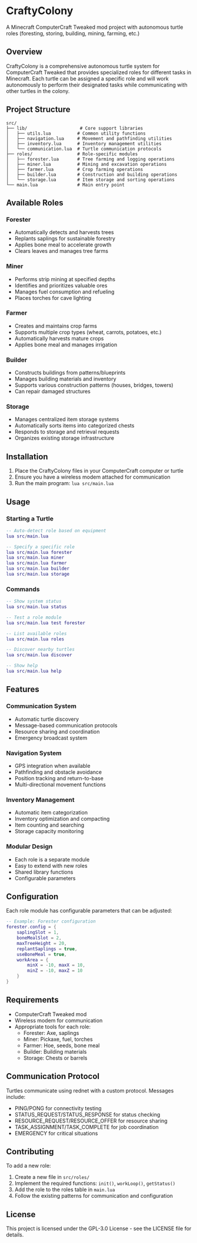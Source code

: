 # CraftyColony

A Minecraft ComputerCraft Tweaked mod project with autonomous turtle roles (foresting, storing, building, mining, farming, etc.)

## Overview

CraftyColony is a comprehensive autonomous turtle system for ComputerCraft Tweaked that provides specialized roles for different tasks in Minecraft. Each turtle can be assigned a specific role and will work autonomously to perform their designated tasks while communicating with other turtles in the colony.

## Project Structure

```
src/
├── lib/                    # Core support libraries
│   ├── utils.lua          # Common utility functions
│   ├── navigation.lua     # Movement and pathfinding utilities
│   ├── inventory.lua      # Inventory management utilities
│   └── communication.lua  # Turtle communication protocols
├── roles/                 # Role-specific modules
│   ├── forester.lua       # Tree farming and logging operations
│   ├── miner.lua          # Mining and excavation operations
│   ├── farmer.lua         # Crop farming operations
│   ├── builder.lua        # Construction and building operations
│   └── storage.lua        # Item storage and sorting operations
└── main.lua               # Main entry point
```

## Available Roles

### Forester
- Automatically detects and harvests trees
- Replants saplings for sustainable forestry
- Applies bone meal to accelerate growth
- Clears leaves and manages tree farms

### Miner
- Performs strip mining at specified depths
- Identifies and prioritizes valuable ores
- Manages fuel consumption and refueling
- Places torches for cave lighting

### Farmer
- Creates and maintains crop farms
- Supports multiple crop types (wheat, carrots, potatoes, etc.)
- Automatically harvests mature crops
- Applies bone meal and manages irrigation

### Builder
- Constructs buildings from patterns/blueprints
- Manages building materials and inventory
- Supports various construction patterns (houses, bridges, towers)
- Can repair damaged structures

### Storage
- Manages centralized item storage systems
- Automatically sorts items into categorized chests
- Responds to storage and retrieval requests
- Organizes existing storage infrastructure

## Installation

1. Place the CraftyColony files in your ComputerCraft computer or turtle
2. Ensure you have a wireless modem attached for communication
3. Run the main program: `lua src/main.lua`

## Usage

### Starting a Turtle

```lua
-- Auto-detect role based on equipment
lua src/main.lua

-- Specify a specific role
lua src/main.lua forester
lua src/main.lua miner
lua src/main.lua farmer
lua src/main.lua builder
lua src/main.lua storage
```

### Commands

```lua
-- Show system status
lua src/main.lua status

-- Test a role module
lua src/main.lua test forester

-- List available roles
lua src/main.lua roles

-- Discover nearby turtles
lua src/main.lua discover

-- Show help
lua src/main.lua help
```

## Features

### Communication System
- Automatic turtle discovery
- Message-based communication protocols
- Resource sharing and coordination
- Emergency broadcast system

### Navigation System
- GPS integration when available
- Pathfinding and obstacle avoidance
- Position tracking and return-to-base
- Multi-directional movement functions

### Inventory Management
- Automatic item categorization
- Inventory optimization and compacting
- Item counting and searching
- Storage capacity monitoring

### Modular Design
- Each role is a separate module
- Easy to extend with new roles
- Shared library functions
- Configurable parameters

## Configuration

Each role module has configurable parameters that can be adjusted:

```lua
-- Example: Forester configuration
forester.config = {
    saplingSlot = 1,
    boneMealSlot = 2,
    maxTreeHeight = 20,
    replantSaplings = true,
    useBoneMeal = true,
    workArea = {
        minX = -10, maxX = 10,
        minZ = -10, maxZ = 10
    }
}
```

## Requirements

- ComputerCraft Tweaked mod
- Wireless modem for communication
- Appropriate tools for each role:
  - Forester: Axe, saplings
  - Miner: Pickaxe, fuel, torches
  - Farmer: Hoe, seeds, bone meal
  - Builder: Building materials
  - Storage: Chests or barrels

## Communication Protocol

Turtles communicate using rednet with a custom protocol. Messages include:
- PING/PONG for connectivity testing
- STATUS_REQUEST/STATUS_RESPONSE for status checking
- RESOURCE_REQUEST/RESOURCE_OFFER for resource sharing
- TASK_ASSIGNMENT/TASK_COMPLETE for job coordination
- EMERGENCY for critical situations

## Contributing

To add a new role:

1. Create a new file in `src/roles/`
2. Implement the required functions: `init()`, `workLoop()`, `getStatus()`
3. Add the role to the roles table in `main.lua`
4. Follow the existing patterns for communication and configuration

## License

This project is licensed under the GPL-3.0 License - see the LICENSE file for details.
